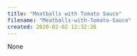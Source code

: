 ```yaml
---
title: "Meatballs with Tomato Sauce"
filename: "Meatballs-with-Tomato-Sauce"
created: 2020-02-02 12:32:26
---
```

None
